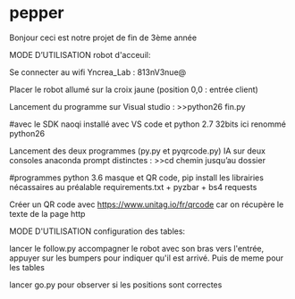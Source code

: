 # pepper
Bonjour  ceci est notre projet de fin de 3ème année


 

 

 

MODE D’UTILISATION robot d'acceuil:

Se connecter au wifi Yncrea_Lab : 813nV3nue@ 

Placer le robot allumé sur la croix jaune (position 0,0 : entrée client)

Lancement du programme sur Visual studio : >>python26 fin.py 

#avec le SDK naoqi installé avec VS code et python 2.7 32bits ici renommé python26 

Lancement des deux programmes (py.py et pyqrcode.py) IA sur deux consoles anaconda prompt distinctes : >>cd chemin jusqu’au dossier  

#programmes python 3.6 masque et QR code, pip install les librairies nécassaires au préalable requirements.txt + pyzbar + bs4 requests  

Créer un QR code avec https://www.unitag.io/fr/qrcode car on récupère le texte de la page http 




MODE D'UTILISATION configuration des tables:

lancer le follow.py accompagner le robot avec son bras vers l'entrée,
appuyer sur les bumpers pour indiquer qu'il est arrivé. 
Puis de meme pour les tables

lancer go.py pour observer si les positions sont correctes


 
